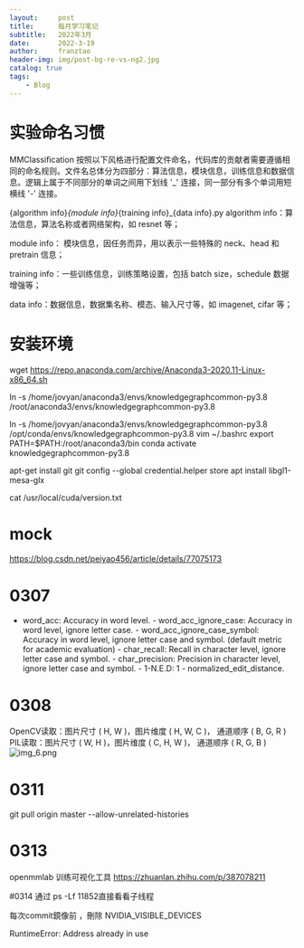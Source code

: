 ```yaml
---
layout:     post
title:      每月学习笔记
subtitle:   2022年3月
date:       2022-3-19
author:     franztao
header-img: img/post-bg-re-vs-ng2.jpg
catalog: true
tags:
    - Blog
---
```


# 实验命名习惯
MMClassification 按照以下风格进行配置文件命名，代码库的贡献者需要遵循相同的命名规则。文件名总体分为四部分：算法信息，模块信息，训练信息和数据信息。逻辑上属于不同部分的单词之间用下划线 '_' 连接，同一部分有多个单词用短横线 '-' 连接。

{algorithm info}_{module info}_{training info}_{data info}.py
algorithm info：算法信息，算法名称或者网络架构，如 resnet 等；

module info： 模块信息，因任务而异，用以表示一些特殊的 neck、head 和 pretrain 信息；

training info：一些训练信息，训练策略设置，包括 batch size，schedule 数据增强等；

data info：数据信息，数据集名称、模态、输入尺寸等，如 imagenet, cifar 等；


# 安装环境
wget https://repo.anaconda.com/archive/Anaconda3-2020.11-Linux-x86_64.sh


ln -s   /home/jovyan/anaconda3/envs/knowledgegraphcommon-py3.8 /root/anaconda3/envs/knowledgegraphcommon-py3.8

ln -s   /home/jovyan/anaconda3/envs/knowledgegraphcommon-py3.8  /opt/conda/envs/knowledgegraphcommon-py3.8
vim ~/.bashrc
export PATH=$PATH:/root/anaconda3/bin
conda activate knowledgegraphcommon-py3.8

apt-get install git
git config --global credential.helper store
apt install libgl1-mesa-glx

cat  /usr/local/cuda/version.txt



# mock 
https://blog.csdn.net/peiyao456/article/details/77075173

# 0307
- word_acc: Accuracy in word level.
            - word_acc_ignore_case: Accuracy in word level, ignore letter case.
            - word_acc_ignore_case_symbol: Accuracy in word level, ignore
                letter case and symbol. (default metric for
                academic evaluation)
            - char_recall: Recall in character level, ignore
                letter case and symbol.
            - char_precision: Precision in character level, ignore
                letter case and symbol.
            - 1-N.E.D: 1 - normalized_edit_distance.

# 0308
OpenCV读取：图片尺寸 ( H, W )，图片维度 ( H, W, C )， 通道顺序 ( B, G, R )
PIL读取：图片尺寸 ( W, H )，图片维度 ( C, H, W )， 通道顺序 ( R, G, B )
![img_6.png](/img/2022-03-31-monthly_note_202203.md/img_6.png)

# 0311
git pull origin master --allow-unrelated-histories


# 0313
openmmlab  训练可视化工具
https://zhuanlan.zhihu.com/p/387078211

#0314
通过 ps  -Lf 11852直接看看子线程

每次commit鏡像前 ，刪除  NVIDIA_VISIBLE_DEVICES



RuntimeError: Address already in use